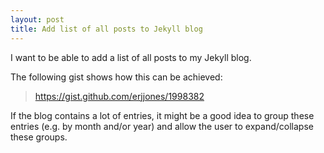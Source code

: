 ```yaml
---
layout: post
title: Add list of all posts to Jekyll blog
---
```


I want to be able to add a list of all posts to my Jekyll blog.

The following gist shows how this can be achieved:
> <https://gist.github.com/erjjones/1998382>

If the blog contains a lot of entries, it might be a good idea to group these entries (e.g. by month and/or year) and allow the user to expand/collapse these groups.

